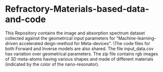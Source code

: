 # Refractory-Materials-based-data-and-code
This Repository contains the image and absorption spectrum dataset collected against the geometrical input parameters for "Machine-learning-driven accelerated deign-method for Meta-devices".
\The code files for both Forward and Inverse models are also shared. 
The file input_data.csv has variation over geometrical parameters.
The zip file contains rgb images of 3D meta-atoms having various shapes and made of different materials (indicated by the color of the nano-resonator).
